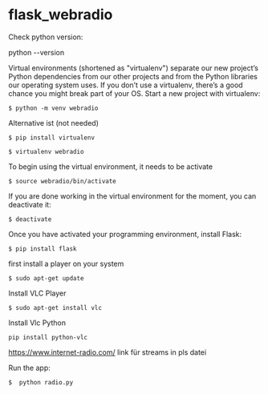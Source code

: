 # flask_webradio

Check python version:

python --version


Virtual environments (shortened as "virtualenv") separate our new project’s Python dependencies from our other projects and from the Python libraries our operating system uses. If you don’t use a virtualenv, there’s a good chance you might break part of your OS. Start a new project with virtualenv:

    $ python -m venv webradio 

Alternative ist (not needed)

    $ pip install virtualenv

    $ virtualenv webradio

To begin using the virtual environment, it needs to be activate

    $ source webradio/bin/activate

 If you are done working in the virtual environment for the moment, you can deactivate it:

    $ deactivate

Once you have activated your programming environment, install Flask:

    $ pip install flask

first install a player on your system 

    $ sudo apt-get update

Install VLC Player

    $ sudo apt-get install vlc 

Install Vlc Python

    pip install python-vlc

https://www.internet-radio.com/ link für streams in pls datei 

Run the app:

    $  python radio.py           